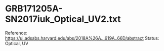 # GRB171205A-SN2017iuk_Optical_UV2.txt

Reference: https://ui.adsabs.harvard.edu/abs/2018A%26A...619A..66D/abstract
Status: Optical, UV